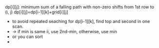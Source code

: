 dp[i][j]: minimum sum of a falling path with non-zero shifts from 1st row to (i, j)
dp[i][j]=dp[i-1][k]+grid[i][j]

* to avoid repeated seaching for dp[i-1][k], find top and second in one scan.
* -> if min is same ii, use 2nd-min, otherwise, use min
* or you can sort
* 